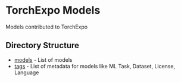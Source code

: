 # TorchExpo Models

Models contributed to TorchExpo

## Directory Structure

- [models](models) - List of models
- [tags](tags) - List of metadata for models like ML Task, Dataset, License, Language
